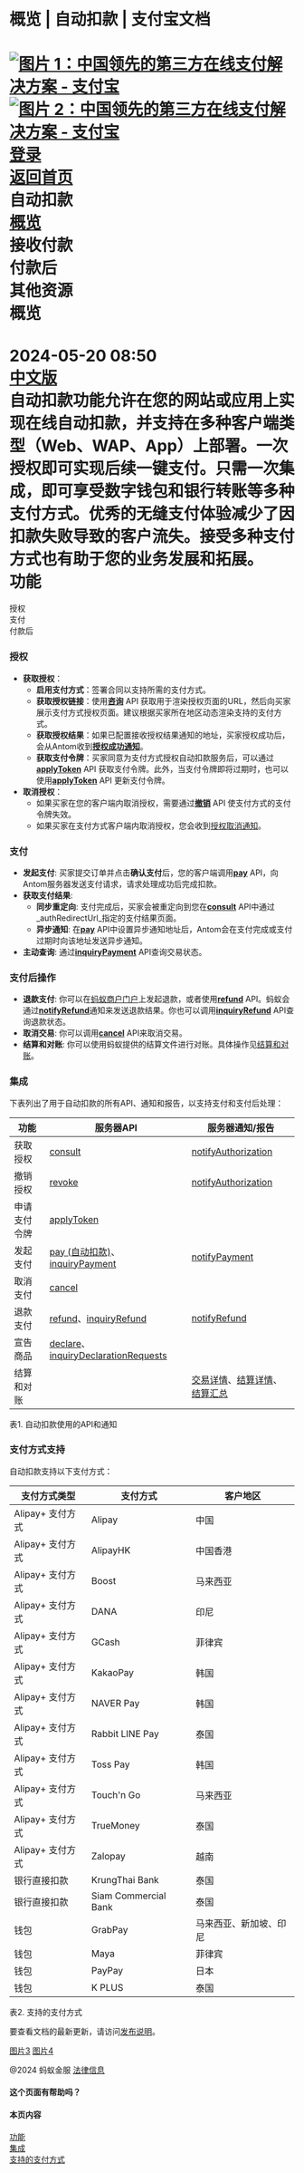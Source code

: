 概览 | 自动扣款 | 支付宝文档
===============  
[![图片 1：中国领先的第三方在线支付解决方案 - 支付宝](https://ac.alipay.com/storage/2024/3/26/d66c43c0-440d-4c97-9976-f2028a2c8c5e.svg)![图片 2：中国领先的第三方在线支付解决方案 - 支付宝](https://ac.alipay.com/storage/2024/3/26/a48bd336-aea0-4f16-bf83-616eacbb4434.svg)](/docs/)  
[登录](https://global.alipay.com/ilogin/account_login.htm?goto=https%3A%2F%2Fglobal.alipay.com%2Fdocs%2Fac%2Fautodebit_en%2Foverview)  
[返回首页](../../)  
自动扣款  
[概览](/docs/ac/autodebit_en/overview)  
接收付款  
付款后  
其他资源  
概览
========  
2024-05-20 08:50  
[中文版](https://global.alipay.com/docs/ac/autodebit_cn/overview)  
自动扣款功能允许在您的网站或应用上实现在线自动扣款，并支持在多种客户端类型（Web、WAP、App）上部署。一次授权即可实现后续一键支付。只需一次集成，即可享受数字钱包和银行转账等多种支付方式。优秀的无缝支付体验减少了因扣款失败导致的客户流失。接受多种支付方式也有助于您的业务发展和拓展。  
功能
============  
授权  
支付  
付款后
### 授权  
*   **获取授权**：  
    *   **启用支付方式**：签署合同以支持所需的支付方式。
    *   **获取授权链接**：使用[**咨询**](https://global.alipay.com/docs/ac/ams/authconsult) API 获取用于渲染授权页面的URL，然后向买家展示支付方式授权页面。建议根据买家所在地区动态渲染支持的支付方式。
    *   **获取授权结果**：如果已配置接收授权结果通知的地址，买家授权成功后，会从Antom收到[**授权成功通知**](https://global.alipay.com/docs/ac/ams/notifyauth)。
    *   **获取支付令牌**：买家同意为支付方式授权自动扣款服务后，可以通过[**applyToken**](https://global.alipay.com/docs/ac/ams/accesstokenapp) API 获取支付令牌。此外，当支付令牌即将过期时，也可以使用[**applyToken**](https://global.alipay.com/docs/ac/ams/accesstokenapp) API 更新支付令牌。
*   **取消授权**：  
    *   如果买家在您的客户端内取消授权，需要通过[**撤销**](https://global.alipay.com/docs/ac/ams/authrevocation) API 使支付方式的支付令牌失效。
    *   如果买家在支付方式客户端内取消授权，您会收到[授权取消通知](https://global.alipay.com/docs/ac/ams/notifyauth)。
### 支付
*   **发起支付**: 买家提交订单并点击**确认支付**后，您的客户端调用[**pay**](https://global.alipay.com/docs/ac/ams/payment_agreement) API，向Antom服务器发送支付请求，请求处理成功后完成扣款。
*   **获取支付结果**:
    *   **同步重定向**: 支付完成后，买家会被重定向到您在[**consult**](https://global.alipay.com/docs/ac/ams/authconsult) API中通过_authRedirectUrl_指定的支付结果页面。
    *   **异步通知**: 在[**pay**](https://global.alipay.com/docs/ac/ams/payment_agreement) API中设置异步通知地址后，Antom会在支付完成或支付过期时向该地址发送异步通知。
*   **主动查询**: 通过[**inquiryPayment**](https://global.alipay.com/docs/ac/ams/paymentri_online) API查询交易状态。
### 支付后操作  
*   **退款支付**: 你可以在[蚂蚁商户门户](https://global.alipay.com/docs/ac/cashier_payment_cn/refund#Ote0I)上发起退款，或者使用[**refund**](https://global.alipay.com/docs/ac/ams/refund_online) API。蚂蚁会通过[**notifyRefund**](https://global.alipay.com/docs/ac/ams/notify_refund)通知来发送退款结果。你也可以调用[**inquiryRefund**](https://global.alipay.com/docs/ac/ams/ir_online) API查询退款状态。
*   **取消交易**: 你可以调用[**cancel**](https://global.alipay.com/docs/ac/ams/paymentc_online) API来取消交易。
*   **结算和对账**: 你可以使用蚂蚁提供的结算文件进行对账。具体操作见[结算和对账](https://global.alipay.com/docs/ac/reconcile/perform)。

### 集成  
下表列出了用于自动扣款的所有API、通知和报告，以支持支付和支付后处理：  

| 功能 | 服务器API | 服务器通知/报告 |
| --- | --- | --- |
| 获取授权 | [consult](https://global.alipay.com/docs/ac/ams/authconsult) | [notifyAuthorization](https://global.alipay.com/docs/ac/ams/notifyauth) |
| 撤销授权 | [revoke](https://global.alipay.com/docs/ac/ams/authrevocation) | [notifyAuthorization](https://global.alipay.com/docs/ac/ams/notifyauth) |
| 申请支付令牌 | [applyToken](https://global.alipay.com/docs/ac/ams/accesstokenapp) |  |
| 发起支付 | [pay (自动扣款)](https://global.alipay.com/docs/ac/ams/payment_agreement)、[inquiryPayment](https://global.alipay.com/docs/ac/ams/paymentri_online) | [notifyPayment](https://global.alipay.com/docs/ac/ams/paymentrn_online) |
| 取消支付 | [cancel](https://global.alipay.com/docs/ac/ams/paymentc_online) |  |
| 退款支付 | [refund](https://global.alipay.com/docs/ac/ams/refund_online)、[inquiryRefund](https://global.alipay.com/docs/ac/ams/ir_online) | [notifyRefund](https://global.alipay.com/docs/ac/ams/notify_refund) |
| 宣告商品 | [declare](https://global.alipay.com/docs/ac/ams/declare)、[inquiryDeclarationRequests](https://global.alipay.com/docs/ac/ams/inquirydeclare) |  |
| 结算和对账 |  | [交易详情](https://global.alipay.com/docs/ac/reconcile/transaction_details)、[结算详情](https://global.alipay.com/docs/ac/reconcile/settlement_details)、[结算汇总](https://global.alipay.com/docs/ac/reconcile/settlement_summary) |

表1. 自动扣款使用的API和通知  

### 支付方式支持  
自动扣款支持以下支付方式：  

| 支付方式类型 | 支付方式 | 客户地区 |
| --- | --- | --- |
| Alipay+ 支付方式 | Alipay | 中国 |
| Alipay+ 支付方式 | AlipayHK | 中国香港 |
| Alipay+ 支付方式 | Boost | 马来西亚 |
| Alipay+ 支付方式 | DANA | 印尼 |
| Alipay+ 支付方式 | GCash | 菲律宾 |
| Alipay+ 支付方式 | KakaoPay | 韩国 |
| Alipay+ 支付方式 | NAVER Pay | 韩国 |
| Alipay+ 支付方式 | Rabbit LINE Pay | 泰国 |
| Alipay+ 支付方式 | Toss Pay | 韩国 |
| Alipay+ 支付方式 | Touch'n Go | 马来西亚 |
| Alipay+ 支付方式 | TrueMoney | 泰国 |
| Alipay+ 支付方式 | Zalopay | 越南 |
| 银行直接扣款 | KrungThai Bank | 泰国 |
| 银行直接扣款 | Siam Commercial Bank | 泰国 |
| 钱包 | GrabPay | 马来西亚、新加坡、印尼 |
| 钱包 | Maya | 菲律宾 |
| 钱包 | PayPay | 日本 |
| 钱包 | K PLUS | 泰国 |

表2. 支持的支付方式  

要查看文档的最新更新，请访问[发布说明](https://global.alipay.com/docs/releasenotes)。  

[图片3](https://ac.alipay.com/storage/2021/5/20/19b2c126-9442-4f16-8f20-e539b1db482a.png) [图片4](https://ac.alipay.com/storage/2021/5/20/e9f3f154-dbf0-455f-89f0-b3d4e0c14481.png)  

@2024 蚂蚁金服 [法律信息](https://global.alipay.com/docs/ac/platform/membership)  

#### 这个页面有帮助吗？  

#### 本页内容  
[功能](#uugdl "功能")  
[集成](#KrAZU "集成")  
[支持的支付方式](#xtvNz "支持的支付方式")